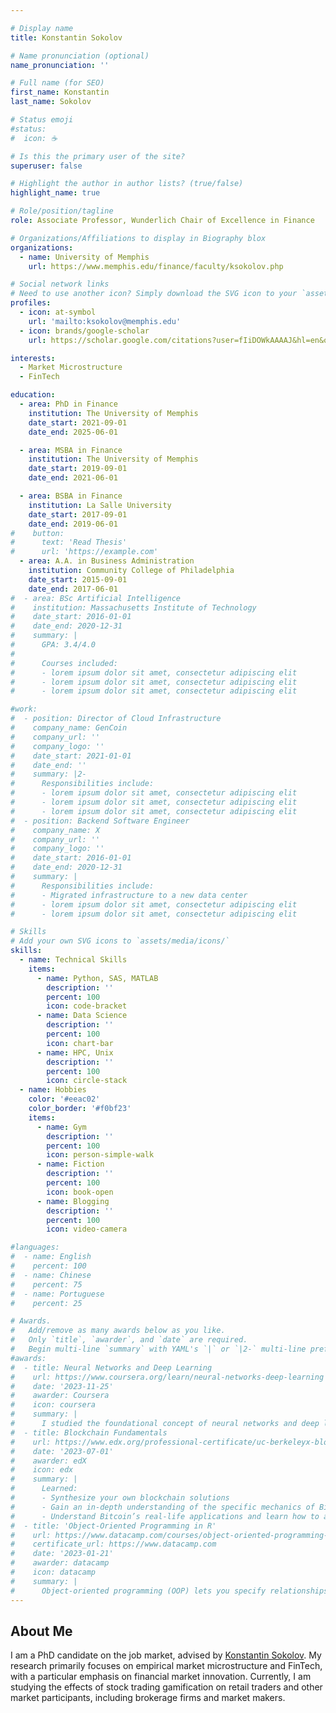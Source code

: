 ```yaml
---

# Display name
title: Konstantin Sokolov

# Name pronunciation (optional)
name_pronunciation: ''

# Full name (for SEO)
first_name: Konstantin
last_name: Sokolov

# Status emoji
#status:
#  icon: ☕️

# Is this the primary user of the site?
superuser: false

# Highlight the author in author lists? (true/false)
highlight_name: true

# Role/position/tagline
role: Associate Professor, Wunderlich Chair of Excellence in Finance

# Organizations/Affiliations to display in Biography blox
organizations:
  - name: University of Memphis
    url: https://www.memphis.edu/finance/faculty/ksokolov.php

# Social network links
# Need to use another icon? Simply download the SVG icon to your `assets/media/icons/` folder.
profiles:
  - icon: at-symbol
    url: 'mailto:ksokolov@memphis.edu'
  - icon: brands/google-scholar
    url: https://scholar.google.com/citations?user=fIiDOWkAAAAJ&hl=en&oi=ao

interests:
  - Market Microstructure
  - FinTech

education:
  - area: PhD in Finance
    institution: The University of Memphis
    date_start: 2021-09-01
    date_end: 2025-06-01

  - area: MSBA in Finance
    institution: The University of Memphis
    date_start: 2019-09-01
    date_end: 2021-06-01

  - area: BSBA in Finance
    institution: La Salle University
    date_start: 2017-09-01
    date_end: 2019-06-01
#    button:
#      text: 'Read Thesis'
#      url: 'https://example.com'
  - area: A.A. in Business Administration
    institution: Community College of Philadelphia
    date_start: 2015-09-01
    date_end: 2017-06-01
#  - area: BSc Artificial Intelligence
#    institution: Massachusetts Institute of Technology
#    date_start: 2016-01-01
#    date_end: 2020-12-31
#    summary: |
#      GPA: 3.4/4.0
#      
#      Courses included:
#      - lorem ipsum dolor sit amet, consectetur adipiscing elit
#      - lorem ipsum dolor sit amet, consectetur adipiscing elit
#      - lorem ipsum dolor sit amet, consectetur adipiscing elit

#work:
#  - position: Director of Cloud Infrastructure
#    company_name: GenCoin
#    company_url: ''
#    company_logo: ''
#    date_start: 2021-01-01
#    date_end: ''
#    summary: |2-
#      Responsibilities include:
#      - lorem ipsum dolor sit amet, consectetur adipiscing elit
#      - lorem ipsum dolor sit amet, consectetur adipiscing elit
#      - lorem ipsum dolor sit amet, consectetur adipiscing elit
#  - position: Backend Software Engineer
#    company_name: X
#    company_url: ''
#    company_logo: ''
#    date_start: 2016-01-01
#    date_end: 2020-12-31
#    summary: |
#      Responsibilities include:
#      - Migrated infrastructure to a new data center
#      - lorem ipsum dolor sit amet, consectetur adipiscing elit
#      - lorem ipsum dolor sit amet, consectetur adipiscing elit

# Skills
# Add your own SVG icons to `assets/media/icons/`
skills:
  - name: Technical Skills
    items:
      - name: Python, SAS, MATLAB
        description: ''
        percent: 100
        icon: code-bracket
      - name: Data Science
        description: ''
        percent: 100
        icon: chart-bar
      - name: HPC, Unix
        description: ''
        percent: 100
        icon: circle-stack
  - name: Hobbies
    color: '#eeac02'
    color_border: '#f0bf23'
    items:
      - name: Gym
        description: ''
        percent: 100
        icon: person-simple-walk
      - name: Fiction
        description: ''
        percent: 100
        icon: book-open
      - name: Blogging
        description: ''
        percent: 100
        icon: video-camera

#languages:
#  - name: English
#    percent: 100
#  - name: Chinese
#    percent: 75
#  - name: Portuguese
#    percent: 25

# Awards.
#   Add/remove as many awards below as you like.
#   Only `title`, `awarder`, and `date` are required.
#   Begin multi-line `summary` with YAML's `|` or `|2-` multi-line prefix and indent 2 spaces below.
#awards:
#  - title: Neural Networks and Deep Learning
#    url: https://www.coursera.org/learn/neural-networks-deep-learning
#    date: '2023-11-25'
#    awarder: Coursera
#    icon: coursera
#    summary: |
#      I studied the foundational concept of neural networks and deep learning. By the end, I was familiar with the significant technological trends driving the rise of deep learning; build, train, and apply fully connected deep neural networks; implement efficient (vectorized) neural networks; identify key parameters in a neural network’s architecture; and apply deep learning to your own applications.
#  - title: Blockchain Fundamentals
#    url: https://www.edx.org/professional-certificate/uc-berkeleyx-blockchain-fundamentals
#    date: '2023-07-01'
#    awarder: edX
#    icon: edx
#    summary: |
#      Learned:
#      - Synthesize your own blockchain solutions
#      - Gain an in-depth understanding of the specific mechanics of Bitcoin
#      - Understand Bitcoin’s real-life applications and learn how to attack and destroy Bitcoin, Ethereum, smart contracts and Dapps, and alternatives to Bitcoin’s Proof-of-Work consensus algorithm
#  - title: 'Object-Oriented Programming in R'
#    url: https://www.datacamp.com/courses/object-oriented-programming-with-s3-and-r6-in-r
#    certificate_url: https://www.datacamp.com
#    date: '2023-01-21'
#    awarder: datacamp
#    icon: datacamp
#    summary: |
#      Object-oriented programming (OOP) lets you specify relationships between functions and the objects that they can act on, helping you manage complexity in your code. This is an intermediate level course, providing an introduction to OOP, using the S3 and R6 systems. S3 is a great day-to-day R programming tool that simplifies some of the functions that you write. R6 is especially useful for industry-specific analyses, working with web APIs, and building GUIs.
---
```


## About Me

I am a PhD candidate on the job market, advised by <a href="https://scholar.google.com/citations?hl=en&user=fIiDOWkAAAAJ&view_op=list_works&sortby=pubdate" target="_blank">Konstantin Sokolov</a>. My research primarily focuses on empirical market microstructure and FinTech, with a particular emphasis on financial market innovation. Currently, I am studying the effects of stock trading gamification on retail traders and other market participants, including brokerage firms and market makers.
